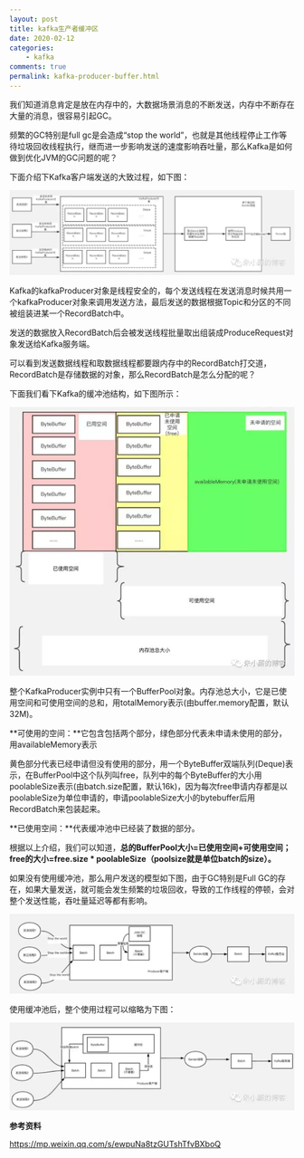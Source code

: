 ```yaml
---
layout: post
title: kafka生产者缓冲区
date: 2020-02-12
categories:
    - kafka
comments: true
permalink: kafka-producer-buffer.html
---
```


我们知道消息肯定是放在内存中的，大数据场景消息的不断发送，内存中不断存在大量的消息，很容易引起GC。

频繁的GC特别是full gc是会造成“stop the world”，也就是其他线程停止工作等待垃圾回收线程执行，继而进一步影响发送的速度影响吞吐量，那么Kafka是如何做到优化JVM的GC问题的呢？

下面介绍下Kafka客户端发送的大致过程，如下图：

![](/assets/images/posts/kafka-producer/kafka-producer-1.png)

Kafka的kafkaProducer对象是线程安全的，每个发送线程在发送消息时候共用一个kafkaProducer对象来调用发送方法，最后发送的数据根据Topic和分区的不同被组装进某一个RecordBatch中。

发送的数据放入RecordBatch后会被发送线程批量取出组装成ProduceRequest对象发送给Kafka服务端。

可以看到发送数据线程和取数据线程都要跟内存中的RecordBatch打交道，RecordBatch是存储数据的对象，那么RecordBatch是怎么分配的呢？

下面我们看下Kafka的缓冲池结构，如下图所示：

![](/assets/images/posts/kafka-producer/kafka-producer-2.png)

整个KafkaProducer实例中只有一个BufferPool对象。内存池总大小，它是已使用空间和可使用空间的总和，用totalMemory表示(由buffer.memory配置，默认32M)。

**可使用的空间：**它包含包括两个部分，绿色部分代表未申请未使用的部分，用availableMemory表示

黄色部分代表已经申请但没有使用的部分，用一个ByteBuffer双端队列(Deque)表示，在BufferPool中这个队列叫free，队列中的每个ByteBuffer的大小用poolableSize表示(由batch.size配置，默认16k)，因为每次free申请内存都是以poolableSize为单位申请的，申请poolableSize大小的bytebuffer后用RecordBatch来包装起来。

**已使用空间：**代表缓冲池中已经装了数据的部分。

根据以上介绍，我们可以知道，**总的BufferPool大小=已使用空间+可使用空间；free的大小=free.size * poolableSize（poolsize就是单位batch的size）。**

如果没有使用缓冲池，那么用户发送的模型如下图，由于GC特别是Full GC的存在，如果大量发送，就可能会发生频繁的垃圾回收，导致的工作线程的停顿，会对整个发送性能，吞吐量延迟等都有影响。

![](/assets/images/posts/kafka-producer/kafka-producer-3.png)

使用缓冲池后，整个使用过程可以缩略为下图：

![](/assets/images/posts/kafka-producer/kafka-producer-4.png)

**参考资料**

https://mp.weixin.qq.com/s/ewpuNa8tzGUTshTfvBXboQ